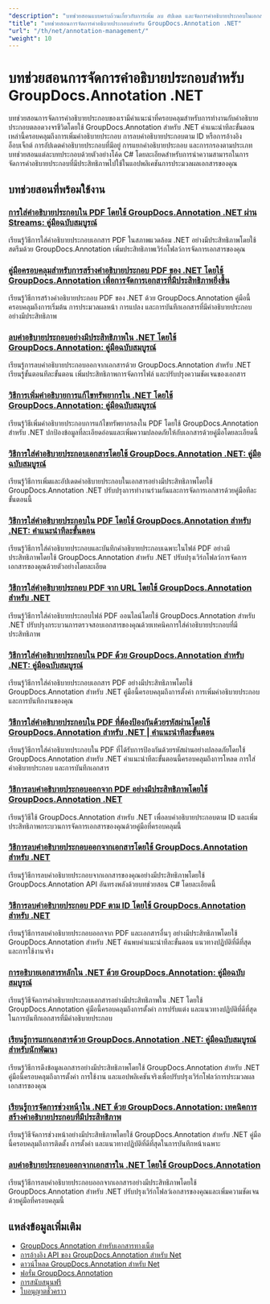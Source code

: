 ```yaml
---
"description": "บทช่วยสอนแบบครบถ้วนเกี่ยวกับการเพิ่ม ลบ อัปเดต และจัดการคำอธิบายประกอบในเอกสารโดยใช้ GroupDocs.Annotation สำหรับ .NET"
"title": "บทช่วยสอนการจัดการคำอธิบายประกอบสำหรับ GroupDocs.Annotation .NET"
"url": "/th/net/annotation-management/"
"weight": 10
---
```


# บทช่วยสอนการจัดการคำอธิบายประกอบสำหรับ GroupDocs.Annotation .NET

บทช่วยสอนการจัดการคำอธิบายประกอบของเรามีคำแนะนำที่ครอบคลุมสำหรับการทำงานกับคำอธิบายประกอบตลอดวงจรชีวิตโดยใช้ GroupDocs.Annotation สำหรับ .NET คำแนะนำทีละขั้นตอนเหล่านี้ครอบคลุมถึงการเพิ่มคำอธิบายประกอบ การลบคำอธิบายประกอบตาม ID หรือการอ้างอิงอ็อบเจ็กต์ การอัปเดตคำอธิบายประกอบที่มีอยู่ การแยกคำอธิบายประกอบ และการกรองตามประเภท บทช่วยสอนแต่ละบทประกอบด้วยตัวอย่างโค้ด C# โดยละเอียดสำหรับการนำความสามารถในการจัดการคำอธิบายประกอบที่มีประสิทธิภาพไปใช้ในแอปพลิเคชันการประมวลผลเอกสารของคุณ

## บทช่วยสอนที่พร้อมใช้งาน

### [การใส่คำอธิบายประกอบใน PDF โดยใช้ GroupDocs.Annotation .NET ผ่าน Streams: คู่มือฉบับสมบูรณ์](./annotate-pdfs-groupdocs-dotnet-streams/)
เรียนรู้วิธีการใส่คำอธิบายประกอบเอกสาร PDF ในสภาพแวดล้อม .NET อย่างมีประสิทธิภาพโดยใช้สตรีมด้วย GroupDocs.Annotation เพิ่มประสิทธิภาพเวิร์กโฟลว์การจัดการเอกสารของคุณ

### [คู่มือครอบคลุมสำหรับการสร้างคำอธิบายประกอบ PDF ของ .NET โดยใช้ GroupDocs.Annotation เพื่อการจัดการเอกสารที่มีประสิทธิภาพยิ่งขึ้น](./net-pdf-annotation-groupdocs-guide/)
เรียนรู้วิธีการสร้างคำอธิบายประกอบ PDF ของ .NET ด้วย GroupDocs.Annotation คู่มือนี้ครอบคลุมถึงการเริ่มต้น การประมวลผลหน้า การแปลง และการบันทึกเอกสารที่มีคำอธิบายประกอบอย่างมีประสิทธิภาพ

### [ลบคำอธิบายประกอบอย่างมีประสิทธิภาพใน .NET โดยใช้ GroupDocs.Annotation: คู่มือฉบับสมบูรณ์](./remove-annotations-net-groupdocs-tutorial/)
เรียนรู้การลบคำอธิบายประกอบออกจากเอกสารด้วย GroupDocs.Annotation สำหรับ .NET เรียนรู้ขั้นตอนทีละขั้นตอน เพิ่มประสิทธิภาพการจัดการไฟล์ และปรับปรุงความชัดเจนของเอกสาร

### [วิธีการเพิ่มคำอธิบายการแก้ไขทรัพยากรใน .NET โดยใช้ GroupDocs.Annotation: คู่มือฉบับสมบูรณ์](./groupdocs-annotation-dotnet-resource-redaction/)
เรียนรู้วิธีเพิ่มคำอธิบายประกอบการแก้ไขทรัพยากรลงใน PDF โดยใช้ GroupDocs.Annotation สำหรับ .NET ปกป้องข้อมูลที่ละเอียดอ่อนและเพิ่มความปลอดภัยให้กับเอกสารด้วยคู่มือโดยละเอียดนี้

### [วิธีการใส่คำอธิบายประกอบเอกสารโดยใช้ GroupDocs.Annotation .NET: คู่มือฉบับสมบูรณ์](./annotate-documents-groupdocs-dotnet/)
เรียนรู้วิธีการเพิ่มและอัปเดตคำอธิบายประกอบในเอกสารอย่างมีประสิทธิภาพโดยใช้ GroupDocs.Annotation .NET ปรับปรุงการทำงานร่วมกันและการจัดการเอกสารด้วยคู่มือทีละขั้นตอนนี้

### [วิธีการใส่คำอธิบายประกอบใน PDF โดยใช้ GroupDocs.Annotation สำหรับ .NET: คำแนะนำทีละขั้นตอน](./annotate-pdfs-groupdocs-annotation-net/)
เรียนรู้วิธีการใส่คำอธิบายประกอบและบันทึกคำอธิบายประกอบเฉพาะในไฟล์ PDF อย่างมีประสิทธิภาพโดยใช้ GroupDocs.Annotation สำหรับ .NET ปรับปรุงเวิร์กโฟลว์การจัดการเอกสารของคุณด้วยตัวอย่างโดยละเอียด

### [วิธีการใส่คำอธิบายประกอบ PDF จาก URL โดยใช้ GroupDocs.Annotation สำหรับ .NET](./annotate-pdfs-online-groupdocs-annotation-net/)
เรียนรู้วิธีการใส่คำอธิบายประกอบไฟล์ PDF ออนไลน์โดยใช้ GroupDocs.Annotation สำหรับ .NET ปรับปรุงกระบวนการตรวจสอบเอกสารของคุณด้วยเทคนิคการใส่คำอธิบายประกอบที่มีประสิทธิภาพ

### [วิธีการใส่คำอธิบายประกอบใน PDF ด้วย GroupDocs.Annotation สำหรับ .NET: คู่มือฉบับสมบูรณ์](./annotate-pdf-groupdocs-annotation-net/)
เรียนรู้วิธีการใส่คำอธิบายประกอบเอกสาร PDF อย่างมีประสิทธิภาพโดยใช้ GroupDocs.Annotation สำหรับ .NET คู่มือนี้ครอบคลุมถึงการตั้งค่า การเพิ่มคำอธิบายประกอบ และการบันทึกงานของคุณ

### [วิธีการใส่คำอธิบายประกอบใน PDF ที่ต้องป้องกันด้วยรหัสผ่านโดยใช้ GroupDocs.Annotation สำหรับ .NET | คำแนะนำทีละขั้นตอน](./annotate-password-protected-pdfs-groupdocs-dotnet/)
เรียนรู้วิธีการใส่คำอธิบายประกอบใน PDF ที่ได้รับการป้องกันด้วยรหัสผ่านอย่างปลอดภัยโดยใช้ GroupDocs.Annotation สำหรับ .NET คำแนะนำทีละขั้นตอนนี้ครอบคลุมถึงการโหลด การใส่คำอธิบายประกอบ และการบันทึกเอกสาร

### [วิธีการลบคำอธิบายประกอบออกจาก PDF อย่างมีประสิทธิภาพโดยใช้ GroupDocs.Annotation .NET](./annotation-removal-pdf-groupdocs-dotnet-guide/)
เรียนรู้วิธีใช้ GroupDocs.Annotation สำหรับ .NET เพื่อลบคำอธิบายประกอบตาม ID และเพิ่มประสิทธิภาพกระบวนการจัดการเอกสารของคุณด้วยคู่มือที่ครอบคลุมนี้

### [วิธีการลบคำอธิบายประกอบออกจากเอกสารโดยใช้ GroupDocs.Annotation สำหรับ .NET](./remove-annotations-groupdocs-annotation-dotnet/)
เรียนรู้วิธีการลบคำอธิบายประกอบจากเอกสารของคุณอย่างมีประสิทธิภาพโดยใช้ GroupDocs.Annotation API อันทรงพลังด้วยบทช่วยสอน C# โดยละเอียดนี้

### [วิธีการลบคำอธิบายประกอบ PDF ตาม ID โดยใช้ GroupDocs.Annotation สำหรับ .NET](./manage-pdf-annotations-groupdocs-dotnet-remove-id/)
เรียนรู้วิธีการลบคำอธิบายประกอบออกจาก PDF และเอกสารอื่นๆ อย่างมีประสิทธิภาพโดยใช้ GroupDocs.Annotation สำหรับ .NET ค้นพบคำแนะนำทีละขั้นตอน แนวทางปฏิบัติที่ดีที่สุด และการใช้งานจริง

### [การอธิบายเอกสารหลักใน .NET ด้วย GroupDocs.Annotation: คู่มือฉบับสมบูรณ์](./mastering-document-annotation-dotnet-groupdocs/)
เรียนรู้วิธีจัดการคำอธิบายประกอบเอกสารอย่างมีประสิทธิภาพใน .NET โดยใช้ GroupDocs.Annotation คู่มือนี้ครอบคลุมถึงการตั้งค่า การปรับแต่ง และแนวทางปฏิบัติที่ดีที่สุดในการบันทึกเอกสารที่มีคำอธิบายประกอบ

### [เรียนรู้การแยกเอกสารด้วย GroupDocs.Annotation .NET: คู่มือฉบับสมบูรณ์สำหรับนักพัฒนา](./mastering-document-extraction-groupdocs-annotation-net/)
เรียนรู้วิธีการดึงข้อมูลเอกสารอย่างมีประสิทธิภาพโดยใช้ GroupDocs.Annotation สำหรับ .NET คู่มือนี้ครอบคลุมถึงการตั้งค่า การใช้งาน และแอปพลิเคชันจริงเพื่อปรับปรุงเวิร์กโฟลว์การประมวลผลเอกสารของคุณ

### [เรียนรู้การจัดการช่วงหน้าใน .NET ด้วย GroupDocs.Annotation: เทคนิคการสร้างคำอธิบายประกอบที่มีประสิทธิภาพ](./groupdocs-annotation-dotnet-page-range-management/)
เรียนรู้วิธีจัดการช่วงหน้าอย่างมีประสิทธิภาพโดยใช้ GroupDocs.Annotation สำหรับ .NET คู่มือนี้ครอบคลุมถึงการติดตั้ง การตั้งค่า และแนวทางปฏิบัติที่ดีที่สุดในการบันทึกหน้าเฉพาะ

### [ลบคำอธิบายประกอบออกจากเอกสารใน .NET โดยใช้ GroupDocs.Annotation](./remove-annotations-dotnet-groupdocs/)
เรียนรู้วิธีการลบคำอธิบายประกอบออกจากเอกสารอย่างมีประสิทธิภาพโดยใช้ GroupDocs.Annotation สำหรับ .NET ปรับปรุงเวิร์กโฟลว์เอกสารของคุณและเพิ่มความชัดเจนด้วยคู่มือที่ครอบคลุมนี้

## แหล่งข้อมูลเพิ่มเติม

- [GroupDocs.Annotation สำหรับเอกสารทางเน็ต](https://docs.groupdocs.com/annotation/net/)
- [การอ้างอิง API ของ GroupDocs.Annotation สำหรับ Net](https://reference.groupdocs.com/annotation/net/)
- [ดาวน์โหลด GroupDocs.Annotation สำหรับ Net](https://releases.groupdocs.com/annotation/net/)
- [ฟอรั่ม GroupDocs.Annotation](https://forum.groupdocs.com/c/annotation)
- [การสนับสนุนฟรี](https://forum.groupdocs.com/)
- [ใบอนุญาตชั่วคราว](https://purchase.groupdocs.com/temporary-license/)